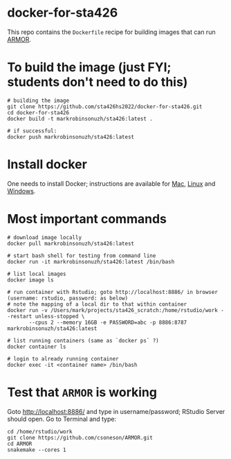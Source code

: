 # docker-for-sta426
This repo contains the `Dockerfile` recipe for building images that can run [ARMOR](https://github.com/csoneson/ARMOR).

# To build the image (just FYI; students don't need to do this)

```
# building the image
git clone https://github.com/sta426hs2022/docker-for-sta426.git
cd docker-for-sta426
docker build -t markrobinsonuzh/sta426:latest .

# if successful:
docker push markrobinsonuzh/sta426:latest
```

# Install docker

One needs to install Docker; instructions are available for [Mac](https://docs.docker.com/desktop/install/mac-install/), [Linux](https://docs.docker.com/desktop/install/linux-install/) and [Windows](https://docs.docker.com/desktop/install/windows-install/).  


# Most important commands

```
# download image locally
docker pull markrobinsonuzh/sta426:latest

# start bash shell for testing from command line
docker run -it markrobinsonuzh/sta426:latest /bin/bash

# list local images
docker image ls

# run container with Rstudio; goto http://localhost:8886/ in browser (username: rstudio, password: as below)
# note the mapping of a local dir to that within container
docker run -v /Users/mark/projects/sta426_scratch:/home/rstudio/work --restart unless-stopped \
       --cpus 2 --memory 16GB -e PASSWORD=abc -p 8886:8787 markrobinsonuzh/sta426:latest

# list running containers (same as `docker ps` ?)
docker container ls

# login to already running container
docker exec -it <container name> /bin/bash
```

# Test that `ARMOR` is working

Goto [http://localhost:8886/](http://localhost:8886/) and type in username/password; RStudio Server should open. Go to Terminal and type:

```
cd /home/rstudio/work
git clone https://github.com/csoneson/ARMOR.git
cd ARMOR
snakemake --cores 1
```

